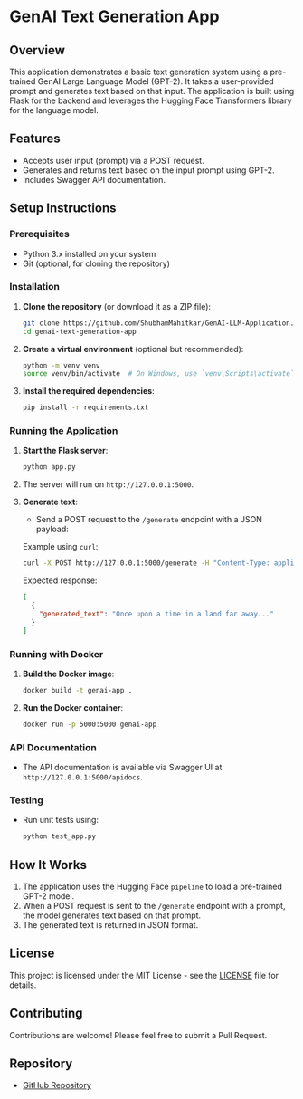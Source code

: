 # GenAI Text Generation App

## Overview
This application demonstrates a basic text generation system using a pre-trained GenAI Large Language Model (GPT-2). It takes a user-provided prompt and generates text based on that input. The application is built using Flask for the backend and leverages the Hugging Face Transformers library for the language model.

## Features
- Accepts user input (prompt) via a POST request.
- Generates and returns text based on the input prompt using GPT-2.
- Includes Swagger API documentation.

## Setup Instructions

### Prerequisites
- Python 3.x installed on your system
- Git (optional, for cloning the repository)

### Installation
1. **Clone the repository** (or download it as a ZIP file):
    ```bash
    git clone https://github.com/ShubhamMahitkar/GenAI-LLM-Application.git
    cd genai-text-generation-app
    ```

2. **Create a virtual environment** (optional but recommended):
    ```bash
    python -m venv venv
    source venv/bin/activate  # On Windows, use `venv\Scripts\activate`
    ```

3. **Install the required dependencies**:
    ```bash
    pip install -r requirements.txt
    ```

### Running the Application
1. **Start the Flask server**:
    ```bash
    python app.py
    ```

2. The server will run on `http://127.0.0.1:5000`. 

3. **Generate text**:
    - Send a POST request to the `/generate` endpoint with a JSON payload:
    
    Example using `curl`:
    ```bash
    curl -X POST http://127.0.0.1:5000/generate -H "Content-Type: application/json" -d '{"prompt": "Once upon a time"}'
    ```

    Expected response:
    ```json
    [
      {
        "generated_text": "Once upon a time in a land far away..."
      }
    ]
    ```

### Running with Docker
1. **Build the Docker image**:
    ```bash
    docker build -t genai-app .
    ```

2. **Run the Docker container**:
    ```bash
    docker run -p 5000:5000 genai-app
    ```

### API Documentation
- The API documentation is available via Swagger UI at `http://127.0.0.1:5000/apidocs`.

### Testing
- Run unit tests using:
    ```bash
    python test_app.py
    ```

## How It Works
1. The application uses the Hugging Face `pipeline` to load a pre-trained GPT-2 model.
2. When a POST request is sent to the `/generate` endpoint with a prompt, the model generates text based on that prompt.
3. The generated text is returned in JSON format.

## License
This project is licensed under the MIT License - see the [LICENSE](LICENSE) file for details.

## Contributing
Contributions are welcome! Please feel free to submit a Pull Request.

## Repository
- [GitHub Repository](https://github.com/ShubhamMahitkar/GenAI-LLM-Application.git)
